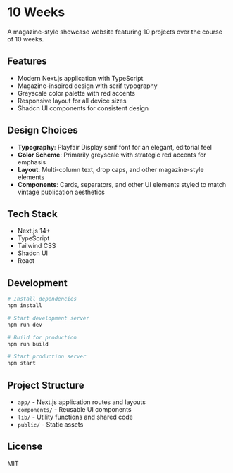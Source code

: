 # 10 Weeks

A magazine-style showcase website featuring 10 projects over the course of 10 weeks.

## Features

- Modern Next.js application with TypeScript
- Magazine-inspired design with serif typography
- Greyscale color palette with red accents
- Responsive layout for all device sizes
- Shadcn UI components for consistent design

## Design Choices

- **Typography**: Playfair Display serif font for an elegant, editorial feel
- **Color Scheme**: Primarily greyscale with strategic red accents for emphasis
- **Layout**: Multi-column text, drop caps, and other magazine-style elements
- **Components**: Cards, separators, and other UI elements styled to match vintage publication aesthetics

## Tech Stack

- Next.js 14+
- TypeScript
- Tailwind CSS
- Shadcn UI
- React

## Development

```bash
# Install dependencies
npm install

# Start development server
npm run dev

# Build for production
npm run build

# Start production server
npm start
```

## Project Structure

- `app/` - Next.js application routes and layouts
- `components/` - Reusable UI components
- `lib/` - Utility functions and shared code
- `public/` - Static assets

## License

MIT
